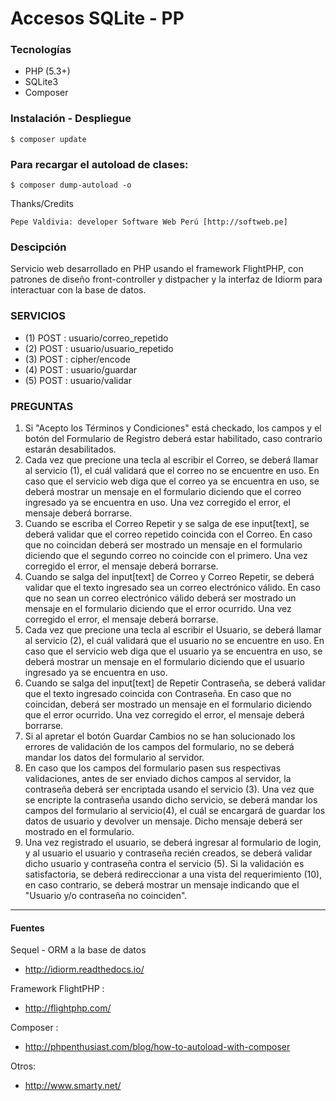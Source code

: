 # Accesos SQLite - PP

### Tecnologías

+ PHP (5.3+)
+ SQLite3
+ Composer

### Instalación - Despliegue

 	$ composer update

### Para recargar el autoload de clases:

 	$ composer dump-autoload -o

 Thanks/Credits

    Pepe Valdivia: developer Software Web Perú [http://softweb.pe]

### Descipción

Servicio web desarrollado en PHP usando el framework FlightPHP, con patrones de diseño front-controller y distpacher y la interfaz de Idiorm para interactuar con la base de datos.

### SERVICIOS

+ (1) POST : usuario/correo_repetido
+ (2) POST : usuario/usuario_repetido
+ (3) POST : cipher/encode
+ (4) POST : usuario/guardar
+ (5) POST : usuario/validar

### PREGUNTAS

1) Si "Acepto los Términos y Condiciones" está checkado, los campos y el botón del Formulario de Registro deberá estar habilitado, caso contrario estarán desabilitados.
2) Cada vez que precione una tecla al escribir el Correo, se deberá llamar al servicio (1), el cuál validará que el correo no se encuentre en uso. En caso que el servicio web diga que el correo ya se encuentra en uso, se deberá mostrar un mensaje en el formulario diciendo que el correo ingresado ya se encuentra en uso. Una vez corregido el error, el mensaje deberá borrarse. 
3) Cuando se escriba el Correo Repetir y se salga de ese input[text], se deberá validar que el correo repetido coincida con el Correo. En caso que no coincidan deberá ser mostrado un mensaje en el formulario diciendo que el segundo correo no coincide con el primero. Una vez corregido el error, el mensaje deberá borrarse.
4) Cuando se salga del input[text] de Correo y Correo Repetir, se deberá validar que el texto ingresado sea un correo electrónico válido. En caso que no sean un correo electrónico válido deberá ser mostrado un mensaje en el formulario diciendo que el error ocurrido. Una vez corregido el error, el mensaje deberá borrarse.
5) Cada vez que precione una tecla al escribir el Usuario, se deberá llamar al servicio (2), el cuál validará que el usuario no se encuentre en uso. En caso que el servicio web diga que el usuario ya se encuentra en uso, se deberá mostrar un mensaje en el formulario diciendo que el usuario ingresado ya se encuentra en uso.
6) Cuando se salga del input[text] de Repetir Contraseña, se deberá validar que el texto ingresado coincida con Contraseña. En caso que no coincidan, deberá ser mostrado un mensaje en el formulario diciendo que el error ocurrido. Una vez corregido el error, el mensaje deberá borrarse.
7) Si al apretar el botón Guardar Cambios no se han solucionado los errores de validación de los campos del formulario, no se deberá mandar los datos del formulario al servidor.
8) En caso que los campos del formulario pasen sus respectivas validaciones, antes de ser enviado dichos campos al servidor, la contraseña deberá ser encriptada usando el servicio (3). Una vez que se encripte la contraseña usando dicho servicio, se deberá mandar los campos del formulario al servicio(4), el cuál se encargará de guardar los datos de usuario y devolver un mensaje. Dicho mensaje deberá ser mostrado en el formulario.
9) Una vez registrado el usuario, se deberá ingresar al formulario de login, y al usuario el usuario y contraseña recién creados, se deberá validar dicho usuario y contraseña contra el servicio (5). Si la validación es satisfactoria, se deberá redireccionar a una vista del requerimiento (10), en caso contrario, se deberá mostrar un mensaje indicando que el "Usuario y/o contraseña no coinciden".


--- 

#### Fuentes

Sequel - ORM a la base de datos

+ http://idiorm.readthedocs.io/
	
Framework FlightPHP :

+ http://flightphp.com/

Composer :
+ http://phpenthusiast.com/blog/how-to-autoload-with-composer

Otros:
+ http://www.smarty.net/